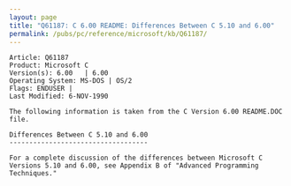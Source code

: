 ```yaml
---
layout: page
title: "Q61187: C 6.00 README: Differences Between C 5.10 and 6.00"
permalink: /pubs/pc/reference/microsoft/kb/Q61187/
---
```


	Article: Q61187
	Product: Microsoft C
	Version(s): 6.00   | 6.00
	Operating System: MS-DOS | OS/2
	Flags: ENDUSER |
	Last Modified: 6-NOV-1990
	
	The following information is taken from the C Version 6.00 README.DOC
	file.
	
	Differences Between C 5.10 and 6.00
	-----------------------------------
	
	For a complete discussion of the differences between Microsoft C
	Versions 5.10 and 6.00, see Appendix B of "Advanced Programming
	Techniques."
